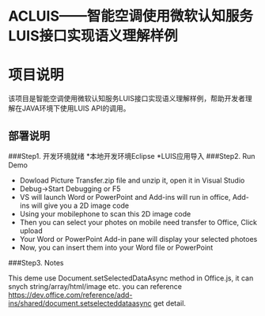 # ACLUIS——智能空调使用微软认知服务LUIS接口实现语义理解样例
# 项目说明
该项目是智能空调使用微软认知服务LUIS接口实现语义理解样例，帮助开发者理解在JAVA环境下使用LUIS API的调用。
## 部署说明

###Step1. 开发环境就绪 
*本地开发环境Eclipse
*LUIS应用导入
###Step2. Run Demo

* Dowload Picture Transfer.zip file and unzip it, open it in Visual Studio
* Debug->Start Debugging or F5
* VS will launch Word or PowerPoint and Add-ins will run in office, Add-ins will give you a 2D image code
* Using your mobilephone to scan this 2D image code
* Then you can select your photes on mobile need transfer to Office, Click upload
* Your Word or PowerPoint Add-in pane will display your selected photoes
* Now, you can insert them into your Word file or PowerPoint


###Step3. Notes

This deme use Document.setSelectedDataAsync method in Office.js, it can snych string/array/html/image etc. you can reference https://dev.office.com/reference/add-ins/shared/document.setselecteddataasync get detail.

